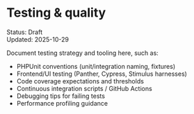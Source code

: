 # Testing & quality

Status: Draft  
Updated: 2025-10-29

Document testing strategy and tooling here, such as:
- PHPUnit conventions (unit/integration naming, fixtures)
- Frontend/UI testing (Panther, Cypress, Stimulus harnesses)
- Code coverage expectations and thresholds
- Continuous integration scripts / GitHub Actions
- Debugging tips for failing tests
- Performance profiling guidance
